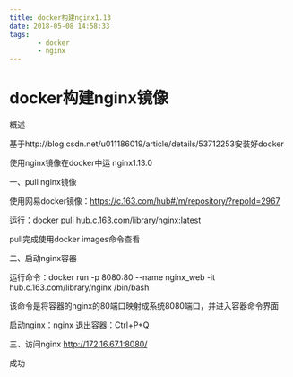 ```yaml
---
title: docker构建nginx1.13
date: 2018-05-08 14:58:33
tags:
       - docker
       - nginx
---
```

# docker构建nginx镜像  

概述

基于http://blog.csdn.net/u011186019/article/details/53712253安装好docker

使用nginx镜像在docker中运
nginx1.13.0

一、pull nginx镜像

使用网易docker镜像：https://c.163.com/hub#/m/repository/?repoId=2967

运行：docker pull hub.c.163.com/library/nginx:latest

pull完成使用docker images命令查看

二、启动nginx容器

运行命令：docker run -p 8080:80 --name nginx_web -it hub.c.163.com/library/nginx /bin/bash

该命令是将容器的nginx的80端口映射成系统8080端口，并进入容器命令界面

启动nginx：nginx
退出容器：Ctrl+P+Q

三、访问nginx
http://172.16.67.1:8080/

成功

